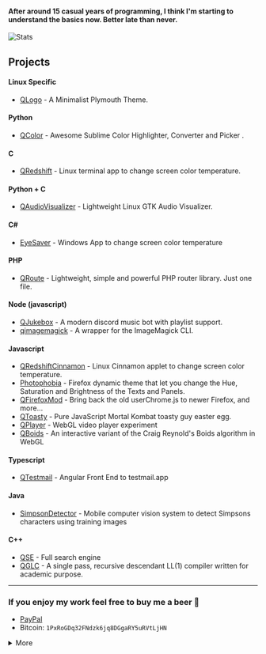 #### After around 15 casual years of programming, I think I'm starting to understand the basics now. Better late than never.

![Stats](https://github-readme-stats.vercel.app/api?username=raphaelquintao&layout=default&show_icons=true&hide_border=true&disable_animations=true&locale=en&bg_color=161b22&title_color=c9d1d9&text_color=c9d1d9&icon_color=fe428e&cache_seconds=1800&hide_title=true&custom_title=Hi%20there!)

## Projects

#### Linux Specific
- [QLogo](https://github.com/raphaelquintao/qlogo) - A Minimalist Plymouth Theme.

#### Python
- [QColor](https://github.com/raphaelquintao/QColor) - Awesome Sublime Color Highlighter, Converter and Picker .

#### C
- [QRedshift](https://github.com/raphaelquintao/QRedshift) - Linux terminal app to change screen color temperature. 

#### Python + C
- [QAudioVisualizer](https://github.com/raphaelquintao/QAudioVisualizer) - Lightweight Linux GTK Audio Visualizer.

#### C#
- [EyeSaver](https://github.com/raphaelquintao/EyeSaver) - Windows App to change screen color temperature

#### PHP
- [QRoute](https://github.com/raphaelquintao/QRoute) - Lightweight, simple and powerful PHP router library. Just one file.

#### Node (javascript)
- [QJukebox](https://github.com/raphaelquintao/QJukebox) - A modern discord music bot with playlist support.
- [qimagemagick](https://github.com/raphaelquintao/node-qimagemagick) - A wrapper for the ImageMagick CLI.

#### Javascript
- [QRedshiftCinnamon](https://github.com/raphaelquintao/QRedshiftCinnamon) - Linux Cinnamon applet to change screen color temperature.
- [Photophobia](https://github.com/raphaelquintao/PhotophobiaFirefox) - Firefox dynamic theme that let you change the Hue, Saturation and Brightness of the Texts and Panels.
- [QFirefoxMod](https://github.com/raphaelquintao/QFirefoxMod) - Bring back the old userChrome.js to newer Firefox, and more...
- [QToasty](https://github.com/raphaelquintao/QToasty) - Pure JavaScript Mortal Kombat toasty guy easter egg. 
- [QPlayer](https://github.com/raphaelquintao/QPlayer) - WebGL video player experiment
- [QBoids](https://github.com/raphaelquintao/QBoids) - An interactive variant of the Craig Reynold's Boids algorithm in WebGL  

#### Typescript
- [QTestmail](https://github.com/raphaelquintao/qtestmail) - Angular Front End to testmail.app 

#### Java
- [SimpsonDetector](https://github.com/raphaelquintao/SimpsonDetector) - Mobile computer vision system to detect Simpsons characters using training images

#### C++
- [QSE](https://github.com/raphaelquintao/QSE) - Full search engine
- [QGLC](https://github.com/raphaelquintao/QGLC) - A single pass, recursive descendant LL(1) compiler written for academic purpose. 


------

### If you enjoy my work feel free to buy me a beer :beer:
 - [PayPal](https://www.paypal.com/cgi-bin/webscr?cmd=_s-xclick&hosted_button_id=ZLHQD3GQ5YNR6&source=url)
 - Bitcoin: ```1PxRoGDq32FNdzk6jq8DGgaRY5uRVtLjHN```

<details closed>
<summary>More</summary>
<br>
Why not hire a programmer who generously gives away open-source code for free? Because clearly, the prospect of getting paid would be such a impediment to their coding skill. The real magic happens when money isn't involved, right?

</details>
